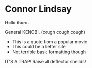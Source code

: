 # Connor Lindsay

Hello there. 

General KENOBI. (cough cough cough)

- This is a quote from a popular movie
- This could be a better site
- Not terrible basic formatting though

IT'S A TRAP!
Raise all deflector sheilds!
